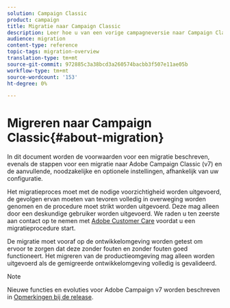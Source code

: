 ```yaml
---
solution: Campaign Classic
product: campaign
title: Migratie naar Campaign Classic
description: Leer hoe u van een vorige campagneversie naar Campaign Classic migreert
audience: migration
content-type: reference
topic-tags: migration-overview
translation-type: tm+mt
source-git-commit: 972885c3a38bcd3a260574bacbb3f507e11ae05b
workflow-type: tm+mt
source-wordcount: '153'
ht-degree: 0%

---
```



# Migreren naar Campaign Classic{#about-migration}

In dit document worden de voorwaarden voor een migratie beschreven, evenals de stappen voor een migratie naar Adobe Campaign Classic (v7) en de aanvullende, noodzakelijke en optionele instellingen, afhankelijk van uw configuratie.

Het migratieproces moet met de nodige voorzichtigheid worden uitgevoerd, de gevolgen ervan moeten van tevoren volledig in overweging worden genomen en de procedure moet strikt worden uitgevoerd. Deze mag alleen door een deskundige gebruiker worden uitgevoerd. We raden u ten zeerste aan contact op te nemen met [Adobe Customer Care](https://helpx.adobe.com/enterprise/admin-guide.html/enterprise/using/support-for-experience-cloud.ug.html) voordat u een migratieprocedure start.

De migratie moet vooraf op de ontwikkelomgeving worden getest om ervoor te zorgen dat deze zonder fouten en zonder fouten goed functioneert. Het migreren van de productieomgeving mag alleen worden uitgevoerd als de gemigreerde ontwikkelomgeving volledig is gevalideerd.

>[!NOTE]
>
>Nieuwe functies en evoluties voor Adobe Campaign v7 worden beschreven in [Opmerkingen bij de release](../../rn/using/latest-release.md).
